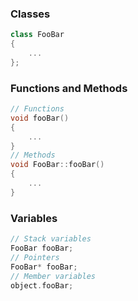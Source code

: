 ### Classes
```cpp
class FooBar
{
	...
};
```

### Functions and Methods
```cpp
// Functions
void fooBar()
{
	...
}
// Methods
void FooBar::fooBar()
{
	...
}
```
### Variables
```cpp
// Stack variables
FooBar fooBar;
// Pointers
FooBar* fooBar;
// Member variables
object.fooBar;
```
